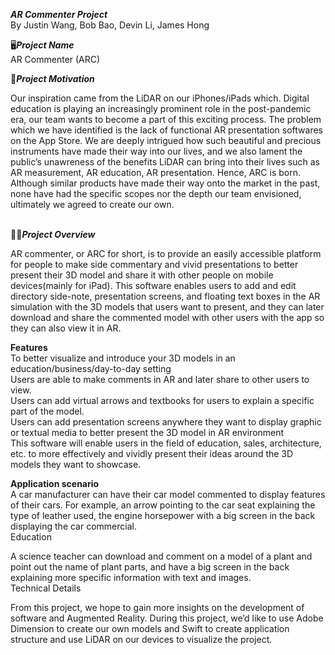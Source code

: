 <!DOCTYPE html>
<html>
<head>
</head>
<body>
<p><em><strong>AR Commenter Project</strong></em><br />By Justin Wang, Bob Bao, Devin Li, James Hong</p>
<p>🖥️<em><strong>Project Name</strong></em><br />AR Commenter (ARC)</p>
<p><strong>🌿</strong><em><strong>Project Motivation</strong></em></p>
<p>Our inspiration came from the LiDAR on our iPhones/iPads which. Digital education is playing an increasingly prominent role in the post-pandemic era, our team wants to become a part of this exciting process. The problem which we have identified is the lack of functional AR presentation softwares on the App Store. We are deeply intrigued how such beautiful and precious instruments have made their way into our lives, and we also lament the public&rsquo;s unawreness of the benefits LiDAR can bring into their lives such as AR measurement, AR education, AR presentation. Hence, ARC is born.&nbsp;<br />Although similar products have made their way onto the market in the past, none have had the specific scopes nor the depth our team envisioned, ultimately we agreed to create our own.&nbsp;</p>
<p><br /><strong>🙆&zwj;♂️<em>Project Overview</em></strong></p>
<p>AR commenter, or ARC for short, is to provide an easily accessible platform for people to make side commentary and vivid presentations to better present their 3D model and share it with other people on mobile devices(mainly for iPad). This software enables users to add and edit directory side-note, presentation screens, and floating text boxes in the AR simulation with the 3D models that users want to present, and they can later download and share the commented model with other users with the app so they can also view it in AR.</p>
<p><strong>Features</strong><br />To better visualize and introduce your 3D models in an education/business/day-to-day setting&nbsp;<br />Users are able to make comments in AR and later share to other users to view.<br />Users can add virtual arrows and textbooks for users to explain a specific part of the model.<br />Users can add presentation screens anywhere they want to display graphic or textual media to better present the 3D model in AR environment<br />This software will enable users in the field of education, sales, architecture, etc. to more effectively and vividly present their ideas around the 3D models they want to showcase.&nbsp;</p>
<p><strong>Application scenario</strong><br />A car manufacturer can have their car model commented to display features of their cars. For example, an arrow pointing to the car seat explaining the type of leather used, the engine horsepower with a big screen in the back displaying the car commercial.&nbsp;<br />Education</p>
<p>A science teacher can download and comment on a model of a plant and point out the name of plant parts, and have a big screen in the back explaining more specific information with text and images.<br />Technical Details</p>
<p>From this project, we hope to gain more insights on the development of software and Augmented Reality. During this project, we&rsquo;d like to use Adobe Dimension to create our own models and Swift to create application structure and use LiDAR on our devices to visualize the project.&nbsp;</p>
<p>&nbsp;</p>
</body>
</html>
